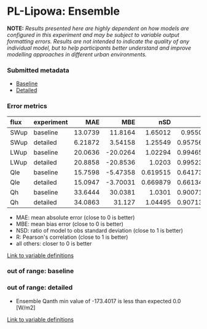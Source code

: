 # PL-Lipowa: Ensemble

**NOTE:** *Results presented here are highly dependent on how models are configured in this experiment and may be subject to variable output formatting errors. Results are not intended to indicate the quality of any individual model, but to help participants better understand and improve modelling approaches in different urban environments.*

### Submitted metadata

- [Baseline](Ensemble_PL-Lipowa_baseline_attrs.md)
- [Detailed](Ensemble_PL-Lipowa_detailed_attrs.md)

### Error metrics

| flux   | experiment   |      MAE |       MBE |      nSD |        R |       5th |    95th |     RMSE |    cRMSE |     AMBE |     1-nSD |        1-R |   nSkewness |   nKurtosis |   Overlap |
|:-------|:-------------|---------:|----------:|---------:|---------:|----------:|--------:|---------:|---------:|---------:|----------:|-----------:|------------:|------------:|----------:|
| SWup   | baseline     | 13.0739  |  11.8164  | 1.65012  | 0.95502  |  0.706097 | 43.1253 | 19.4133  | 0.755709 | 11.8164  | 0.650113  | 0.0449804  |   0.0406575 |    1.38715  |  0.225051 |
| SWup   | detailed     |  6.21872 |   3.54158 | 1.25549  | 0.957563 |  0.834675 | 18.2181 |  9.16126 | 0.414532 |  3.54158 | 0.255491  | 0.0424374  |   0.0395701 |    1.34493  |  0.167112 |
| LWup   | baseline     | 20.0636  | -20.0264  | 1.02294  | 0.994656 | 19.3052   | 13.4755 | 21.0152  | 0.107052 | 20.0264  | 0.0229332 | 0.00534447 |   0.263984  |    0.795527 |  0.154177 |
| LWup   | detailed     | 20.8858  | -20.8536  | 1.0203   | 0.995235 | 19.0954   | 14.7321 | 21.6971  | 0.100675 | 20.8536  | 0.0203001 | 0.0047649  |   0.296865  |    0.635253 |  0.167217 |
| Qle    | baseline     | 15.7598  |  -5.47358 | 0.619515 | 0.641733 | 12.527    | 26.043  | 25.5452  | 0.76725  |  5.47358 | 0.380485  | 0.358267   |   0.448617  |    0.163208 |  0.27953  |
| Qle    | detailed     | 15.0947  |  -3.70031 | 0.669879 | 0.661343 | 13.0219   | 20.0915 | 24.6742  | 0.750132 |  3.70031 | 0.330121  | 0.338657   |   0.353262  |    0.168087 |  0.268363 |
| Qh     | baseline     | 33.6444  |  30.0381  | 1.0301   | 0.900718 | 30.9611   | 37.5759 | 42.7421  | 0.453261 | 30.0381  | 0.0300995 | 0.0992815  |   0.131248  |    0.432466 |  0.413958 |
| Qh     | detailed     | 34.0863  |  31.127   | 1.04495  | 0.907133 | 31.205    | 41.2985 | 43.0285  | 0.442837 | 31.127   | 0.0449532 | 0.0928671  |   0.13926   |    0.451727 |  0.421788 |

 - MAE: mean absolute error (close to 0 is better)
 - MBE: mean bias error (close to 0 is better)
 - NSD: ratio of model to obs standard deviation (close to 1 is better)
 - R: Pearson's correlation (close to 1 is better)
 - all others: closer to 0 is better

[Link to variable definitions](../modelattrs/variable_definitions.md)

### out of range: baseline


### out of range: detailed

 - Ensemble Qanth min value of -173.4017 is less than expected 0.0 [W/m2]


[Link to variable definitions](../modelattrs/variable_definitions.md)

